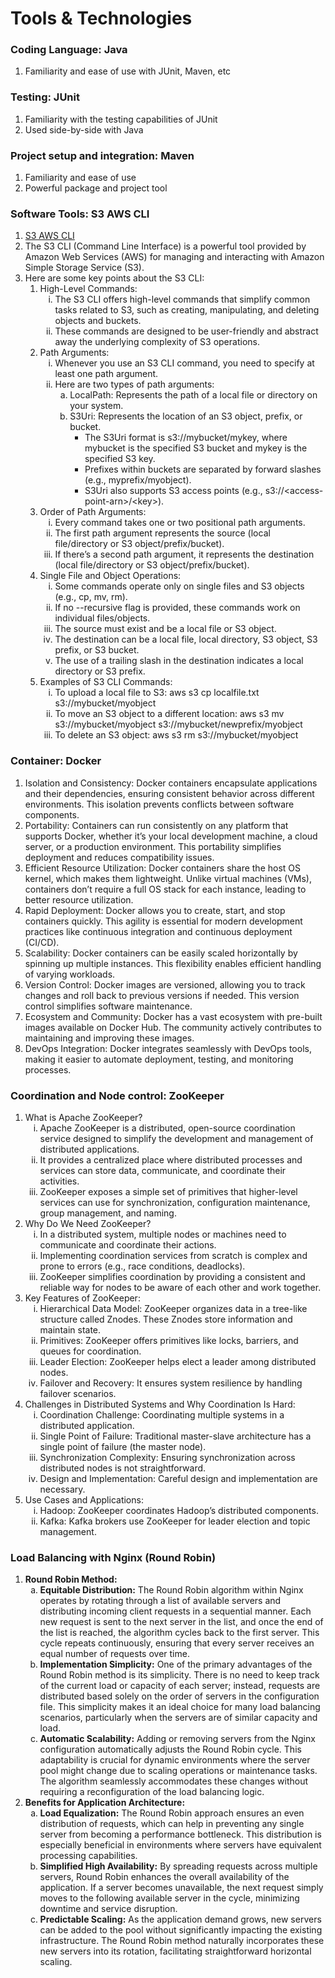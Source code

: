 <!DOCTYPE html>
<html>

<head>
    <title>Tools & Technologies</title>
</head>

<body>
<h1>Tools & Technologies</h1>

<h3>Coding Language: Java</h3>
    <ol>
        <li>Familiarity and ease of use with JUnit, Maven, etc</li>
    </ol>

<h3>Testing: JUnit</h3>
    <ol>
        <li>Familiarity with the testing capabilities of JUnit</li>
        <li>Used side-by-side with Java</li>
    </ol>

<h3>Project setup and integration: Maven</h3>
    <ol>
        <li>Familiarity and ease of use</li>
        <li>Powerful package and project tool</li>
    </ol>

<h3>Software Tools: S3 AWS CLI</h3>
    <ol>
        <li>
            <a href="https://www.bing.com/ck/a?!&&p=094012c9f504f432JmltdHM9MTcwOTA3ODQwMCZpZ3VpZD0yZTg1OGVlYS02MmRjLTYwNjUtMjgwYS05ZTk3NjNiODYxZDMmaW5zaWQ9NTIxMA&ptn=3&ver=2&hsh=3&fclid=2e858eea-62dc-6065-280a-9e9763b861d3&psq=What+is+the+S3+CLI&u=a1aHR0cHM6Ly9kb2NzLmF3cy5hbWF6b24uY29tL2NsaS9sYXRlc3QvdXNlcmd1aWRlL2NsaS1zZXJ2aWNlcy1zMy5odG1s&ntb=1">S3 AWS CLI</a>
        </li>
        <li>The S3 CLI (Command Line Interface) is a powerful tool provided by Amazon Web Services (AWS) for managing
            and interacting with Amazon Simple Storage Service (S3).</li>
        <li>Here are some key points about the S3 CLI:
            <ol type="1">
                <li>High-Level Commands:
                    <ol type="i">
                        <li>The S3 CLI offers high-level commands that simplify common tasks related to S3, such as
                            creating, manipulating, and deleting objects and buckets.</li>
                        <li>These commands are designed to be user-friendly and abstract away the underlying complexity
                            of S3 operations.</li>
                    </ol>
                </li>
                <li>Path Arguments:
                    <ol type="i">
                        <li>Whenever you use an S3 CLI command, you need to specify at least one path argument.</li>
                        <li>Here are two types of path arguments:
                            <ol type="a">
                                <li>LocalPath: Represents the path of a local file or directory on your system.</li>
                                <li>S3Uri: Represents the location of an S3 object, prefix, or bucket.
                                    <ul>
                                        <li>The S3Uri format is s3://mybucket/mykey, where mybucket is the specified S3
                                            bucket and mykey is the specified S3 key.</li>
                                        <li>Prefixes within buckets are separated by forward slashes (e.g.,
                                            myprefix/myobject).</li>
                                        <li>S3Uri also supports S3 access points (e.g.,
                                            s3://&lt;access-point-arn&gt;/&lt;key&gt;).</li>
                                    </ul>
                                </li>
                            </ol>
                        </li>
                    </ol>
                </li>
                <li>Order of Path Arguments:
                    <ol type="i">
                        <li>Every command takes one or two positional path arguments.</li>
                        <li>The first path argument represents the source (local file/directory or S3
                            object/prefix/bucket).</li>
                        <li>If there’s a second path argument, it represents the destination (local file/directory or
                            S3 object/prefix/bucket).</li>
                    </ol>
                </li>
                <li>Single File and Object Operations:
                    <ol type="i">
                        <li>Some commands operate only on single files and S3 objects (e.g., cp, mv, rm).</li>
                        <li>If no --recursive flag is provided, these commands work on individual files/objects.</li>
                        <li>The source must exist and be a local file or S3 object.</li>
                        <li>The destination can be a local file, local directory, S3 object, S3 prefix, or S3
                            bucket.</li>
                        <li>The use of a trailing slash in the destination indicates a local directory or S3
                            prefix.</li>
                    </ol>
                </li>
                <li>Examples of S3 CLI Commands:
                    <ol type="i">
                        <li>To upload a local file to S3: aws s3 cp localfile.txt s3://mybucket/myobject</li>
                        <li>To move an S3 object to a different location: aws s3 mv s3://mybucket/myobject
                            s3://mybucket/newprefix/myobject</li>
                        <li>To delete an S3 object: aws s3 rm s3://mybucket/myobject</li>
                    </ol>
                </li>
            </ol>
        </li>
    </ol>

<h3>Container: Docker</h3>
    <ol>
        <li>Isolation and Consistency: Docker containers encapsulate applications and their dependencies, ensuring
            consistent behavior across different environments. This isolation prevents conflicts between software
            components.</li>
        <li>Portability: Containers can run consistently on any platform that supports Docker, whether it’s your local
            development machine, a cloud server, or a production environment. This portability simplifies deployment
            and reduces compatibility issues.</li>
        <li>Efficient Resource Utilization: Docker containers share the host OS kernel, which makes them lightweight.
            Unlike virtual machines (VMs), containers don’t require a full OS stack for each instance, leading to better
            resource utilization.</li>
        <li>Rapid Deployment: Docker allows you to create, start, and stop containers quickly. This agility is essential
            for modern development practices like continuous integration and continuous deployment (CI/CD).</li>
        <li>Scalability: Docker containers can be easily scaled horizontally by spinning up multiple instances. This
            flexibility enables efficient handling of varying workloads.</li>
        <li>Version Control: Docker images are versioned, allowing you to track changes and roll back to previous
            versions if needed. This version control simplifies software maintenance.</li>
        <li>Ecosystem and Community: Docker has a vast ecosystem with pre-built images available on Docker Hub. The
            community actively contributes to maintaining and improving these images.</li>
        <li>DevOps Integration: Docker integrates seamlessly with DevOps tools, making it easier to automate deployment,
            testing, and monitoring processes.</li>
    </ol>

<h3>Coordination and Node control: ZooKeeper</h3>
    <ol>
        <li>What is Apache ZooKeeper?
            <ol type="i">
                <li>Apache ZooKeeper is a distributed, open-source coordination service designed to simplify the development
                    and management of distributed applications.</li>
                <li>It provides a centralized place where distributed processes and services can store data, communicate,
                    and coordinate their activities.</li>
                <li>ZooKeeper exposes a simple set of primitives that higher-level services can use for synchronization,
                    configuration maintenance, group management, and naming.</li>
            </ol>
        </li>
        <li>Why Do We Need ZooKeeper?
            <ol type="i">
                <li>In a distributed system, multiple nodes or machines need to communicate and coordinate their actions.</li>
                <li>Implementing coordination services from scratch is complex and prone to errors (e.g., race conditions,
                    deadlocks).</li>
                <li>ZooKeeper simplifies coordination by providing a consistent and reliable way for nodes to be aware of
                    each other and work together.</li>
            </ol>
        </li>
        <li>Key Features of ZooKeeper:
            <ol type="i">
                <li>Hierarchical Data Model: ZooKeeper organizes data in a tree-like structure called Znodes. These Znodes
                    store information and maintain state.</li>
                <li>Primitives: ZooKeeper offers primitives like locks, barriers, and queues for coordination.</li>
                <li>Leader Election: ZooKeeper helps elect a leader among distributed nodes.</li>
                <li>Failover and Recovery: It ensures system resilience by handling failover scenarios.</li>
            </ol>
        </li>
        <li>Challenges in Distributed Systems and Why Coordination Is Hard:
            <ol type="i">
                <li>Coordination Challenge: Coordinating multiple systems in a distributed application.</li>
                <li>Single Point of Failure: Traditional master-slave architecture has a single point of failure (the master
                    node).</li>
                <li>Synchronization Complexity: Ensuring synchronization across distributed nodes is not straightforward.</li>
                <li>Design and Implementation: Careful design and implementation are necessary.</li>
            </ol>
        </li>
        <li>Use Cases and Applications:
            <ol type="i">
                <li>Hadoop: ZooKeeper coordinates Hadoop’s distributed components.</li>
                <li>Kafka: Kafka brokers use ZooKeeper for leader election and topic management.</li>
            </ol>
        </li>
    </ol>
    <h3>Load Balancing with Nginx (Round Robin)</h3>
<ol>
    <li><strong>Round Robin Method:</strong>
        <ol type="a">
            <li><strong>Equitable Distribution:</strong> The Round Robin algorithm within Nginx operates by rotating through a list of available servers and distributing incoming client requests in a sequential manner. Each new request is sent to the next server in the list, and once the end of the list is reached, the algorithm cycles back to the first server. This cycle repeats continuously, ensuring that every server receives an equal number of requests over time.</li>
            <li><strong>Implementation Simplicity:</strong> One of the primary advantages of the Round Robin method is its simplicity. There is no need to keep track of the current load or capacity of each server; instead, requests are distributed based solely on the order of servers in the configuration file. This simplicity makes it an ideal choice for many load balancing scenarios, particularly when the servers are of similar capacity and load.</li>
            <li><strong>Automatic Scalability:</strong> Adding or removing servers from the Nginx configuration automatically adjusts the Round Robin cycle. This adaptability is crucial for dynamic environments where the server pool might change due to scaling operations or maintenance tasks. The algorithm seamlessly accommodates these changes without requiring a reconfiguration of the load balancing logic.</li>
        </ol>
    </li>
    <li><strong>Benefits for Application Architecture:</strong>
        <ol type="a">
            <li><strong>Load Equalization:</strong> The Round Robin approach ensures an even distribution of requests, which can help in preventing any single server from becoming a performance bottleneck. This distribution is especially beneficial in environments where servers have equivalent processing capabilities.</li>
            <li><strong>Simplified High Availability:</strong> By spreading requests across multiple servers, Round Robin enhances the overall availability of the application. If a server becomes unavailable, the next request simply moves to the following available server in the cycle, minimizing downtime and service disruption.</li>
            <li><strong>Predictable Scaling:</strong> As the application demand grows, new servers can be added to the pool without significantly impacting the existing infrastructure. The Round Robin method naturally incorporates these new servers into its rotation, facilitating straightforward horizontal scaling.</li>
        </ol>
    </li>
</ol>
</body>

</html>
